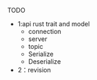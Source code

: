 TODO
* 1:api rust trait and model
    * connection
    * server
    * topic 
    * Serialize
    * Deserialize
* 2：revision
